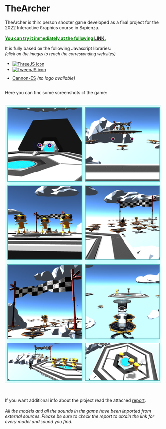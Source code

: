 
# TheArcher
TheArcher is third person shooter game developed as a final project for the 2022 Interactive Graphics course in Sapienza.<br><br>
<font color="green"><u><b>You can try it immediately at the following [LINK](https://sapienzainteractivegraphicscourse.github.io/final-project-rm/menu.html "Github pages of the project").</b></u></font><br><br>  It is fully based on the following Javascript libraries: <br><font size="2px"><i>(click on the images to reach the corresponding websites)</font></i>
<ul>
  <li><a href="https://threejs.org/">
<img src="https://miro.medium.com/max/724/1*6s_Dkfeldg35ySmAp0tPkQ.png"
     alt="ThreeJS icon"
     style="width:100px; vertical-align:middle;"/>
     </a></li>
  <li><a href="https://github.com/tweenjs/tween.js/">
<img src="https://jonlennartaasenden.files.wordpress.com/2015/12/tween-js-javascript-tweening-engine.png?w=400" alt="TweenJS icon"
     style="width:100px; vertical-align:middle;"/></a></li>
  <li style="margin-top:10px; margin-bottom: 10px;"><a href="https://github.com/pmndrs/cannon-es">Cannon-ES</a><i> (no logo available)</i></li>
</ul><br>
Here you can find some screenshots of the game:<br><br>
<div style="text-align:center;">
<table width="100%" style="border: none !important;">
<tr>
<td>
<img src="./screenshots/section1.png" alt="Screenshot section1"
     style= "margin-top:4px; width:100%; background: rgba(0,127,128,0.68); -webkit-box-shadow: 0px 0px 12px rgba(0,255,255,0.5); box-shadow: 0px 0px 15px rgba(0,255,255,0.5); border: 2px solid rgba(128,255,255,0.25);"/>
</td>
<td>
<img src="./screenshots/section2.png" alt="Screenshot section2"
     style= "margin-top:4px; width:100%; background: rgba(0,127,128,0.68); -webkit-box-shadow: 0px 0px 12px rgba(0,255,255,0.5); box-shadow: 0px 0px 15px rgba(0,255,255,0.5); border: 2px solid rgba(128,255,255,0.25);"/>
</td>
</tr>
<tr>
<td>
<img src="./screenshots/section3.png" alt="Screenshot section3"
     style= "margin-top:4px; width:100%; background: rgba(0,127,128,0.68); -webkit-box-shadow: 0px 0px 12px rgba(0,255,255,0.5); box-shadow: 0px 0px 15px rgba(0,255,255,0.5); border: 2px solid rgba(128,255,255,0.25);"/>
</td>
<td>
<img src="./screenshots/section4.png" alt="Screenshot section4"
     style= "margin-top:4px; width:100%; background: rgba(0,127,128,0.68); -webkit-box-shadow: 0px 0px 12px rgba(0,255,255,0.5); box-shadow: 0px 0px 15px rgba(0,255,255,0.5); border: 2px solid rgba(128,255,255,0.25);"/>
</td>
</tr>
<tr>
<td>
<img src="./screenshots/section5.png" alt="Screenshot section5"
     style= "margin-top:4px; width:100%; background: rgba(0,127,128,0.68); -webkit-box-shadow: 0px 0px 12px rgba(0,255,255,0.5); box-shadow: 0px 0px 15px rgba(0,255,255,0.5); border: 2px solid rgba(128,255,255,0.25);"/>
</td>
<td>
<img src="./screenshots/section6.png" alt="Screenshot section6"
     style= "margin-top:4px; width:100%; background: rgba(0,127,128,0.68); -webkit-box-shadow: 0px 0px 12px rgba(0,255,255,0.5); box-shadow: 0px 0px 15px rgba(0,255,255,0.5); border: 2px solid rgba(128,255,255,0.25);"/>
</td>
</tr>
<tr>
<td>
<img src="./screenshots/enemiesB.png" alt="Screenshot enemiesB"
     style= "margin-top:4px; width:100%; background: rgba(0,127,128,0.68); -webkit-box-shadow: 0px 0px 12px rgba(0,255,255,0.5); box-shadow: 0px 0px 15px rgba(0,255,255,0.5); border: 2px solid rgba(128,255,255,0.25);"/>
</td>
<td>
<img src="./screenshots/enemiesA.png" alt="Screenshot enemiesA"
     style= "margin-top:4px; width:100%; background: rgba(0,127,128,0.68); -webkit-box-shadow: 0px 0px 12px rgba(0,255,255,0.5); box-shadow: 0px 0px 15px rgba(0,255,255,0.5); border: 2px solid rgba(128,255,255,0.25);"/>
</td>
</tr>
</table>
</div>
<br><br>
If you want additional info about the project read the attached <a href="./Final_Project_Report_IG_1853552.pdf">report</a>.<br><br>
<em>All the models and all the sounds in the game have been imported from external sources. Please be sure to check the report to obtain the link for every model and sound you find.</em>